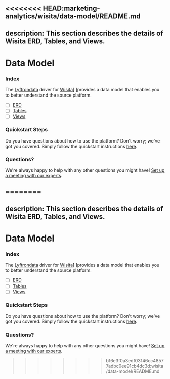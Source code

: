 <<<<<<<< HEAD:marketing-analytics/wisita/data-model/README.md
---
description: This section describes the details of Wisita ERD, Tables, and Views.
---

# Data Model

### Index

The  [Lyftrondata](https://www.lyftrondata.com/) driver for [Wisita](None)[ ]provides a data model that enables you to better understand the source platform.

* [ ] [ERD](../../../marketing-analytics/wisita/data-model/erd.md)
* [ ] [Tables](../../../marketing-analytics/wisita/data-model/tables.md)
* [ ] [Views](../../../marketing-analytics/wisita/data-model/views.md)

### Quickstart Steps

Do you have questions about how to use the platform? Don't worry; we've got you covered. Simply follow the quickstart instructions [here](../../../marketing-analytics/wisita/quickstart-steps.md).

### Questions? <a href="#questions" id="questions"></a>

We're always happy to help with any other questions you might have! [Set up a meeting with our experts](https://www.lyftrondata.com/book-a-meeting/).

========
---
description: This section describes the details of Wisita ERD, Tables, and Views.
---

# Data Model

### Index

The  [Lyftrondata](https://www.lyftrondata.com/) driver for [Wisita](None)[ ]provides a data model that enables you to better understand the source platform.

* [ ] [ERD](../../../marketing-analytics/wisita/data-model/erd.md)
* [ ] [Tables](../../../marketing-analytics/wisita/data-model/tables.md)
* [ ] [Views](../../../marketing-analytics/wisita/data-model/views.md)

### Quickstart Steps

Do you have questions about how to use the platform? Don't worry; we've got you covered. Simply follow the quickstart instructions [here](../../../marketing-analytics/wisita/quickstart-steps.md).

### Questions? <a href="#questions" id="questions"></a>

We're always happy to help with any other questions you might have! [Set up a meeting with our experts](https://www.lyftrondata.com/book-a-meeting/).

>>>>>>>> b16e3f0a3edf03146cc48577adbc0ee91cb4dc3d:wisita/data-model/README.md

